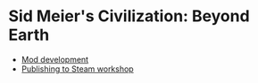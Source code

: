 # Sid Meier's Civilization: Beyond Earth

- [Mod development](docs/development.md)
- [Publishing to Steam workshop](docs/publishing.md)
